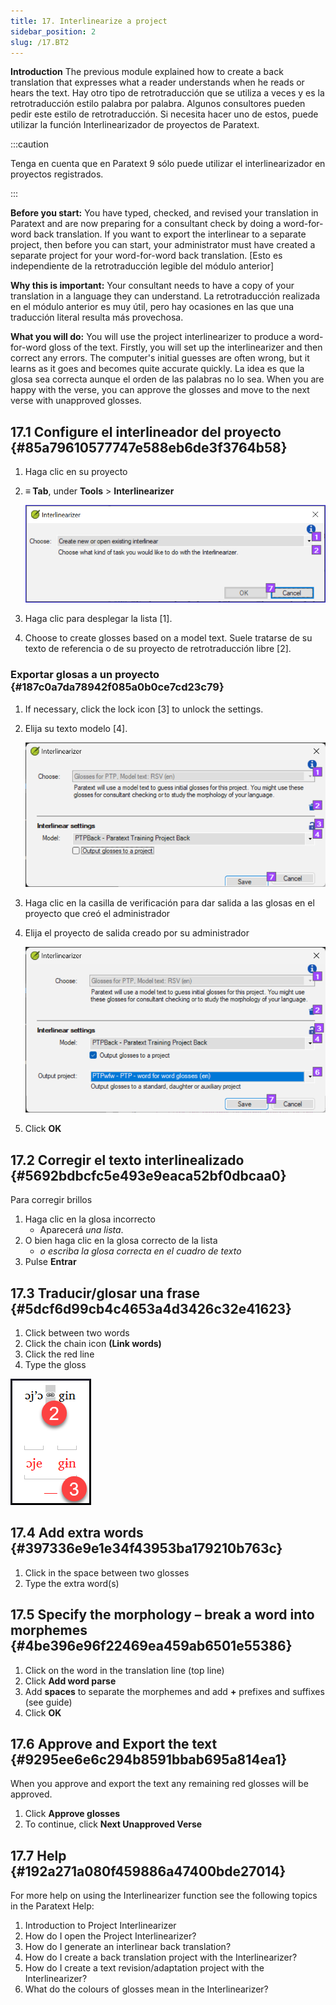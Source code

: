 ```yaml
---
title: 17. Interlinearize a project
sidebar_position: 2
slug: /17.BT2
---
```




**Introduction**  The previous module explained how to create a back translation that expresses what a reader understands when he reads or hears the text. Hay otro tipo de retrotraducción que se utiliza a veces y es la retrotraducción estilo palabra por palabra. Algunos consultores pueden pedir este estilo de retrotraducción. Si necesita hacer uno de estos, puede utilizar la función Interlinearizador de proyectos de Paratext.


:::caution

Tenga en cuenta que en Paratext 9 sólo puede utilizar el interlinearizador en proyectos registrados.

:::




**Before you start:** You have typed, checked, and revised your translation in Paratext and are now preparing for a consultant check by doing a word-for-word back translation. If you want to export the interlinear to a separate project, then before you can start, your administrator must have created a separate project for your word-for-word back translation. [Esto es independiente de la retrotraducción legible del módulo anterior]


**Why this is important:** Your consultant needs to have a copy of your translation in a language they can understand. La retrotraducción realizada en el módulo anterior es muy útil, pero hay ocasiones en las que una traducción literal resulta más provechosa.


**What you will do:** You will use the project interlinearizer to produce a word-for-word gloss of the text. Firstly, you will set up the interlinearizer and then correct any errors. The computer's initial guesses are often wrong, but it learns as it goes and becomes quite accurate quickly. La idea es que la glosa sea correcta aunque el orden de las palabras no lo sea. When you are happy with the verse, you can approve the glosses and move to the next verse with unapproved glosses.


## 17.1 Configure el interlineador del proyecto {#85a79610577747e588eb6de3f3764b58}

1. Haga clic en su proyecto
1. **≡ Tab**, under **Tools** &gt; **Interlinearizer**

    ![](./1905854111.png)

1. Haga clic para desplegar la lista [1].
1. Choose to create glosses based on a model text. Suele tratarse de su texto de referencia o de su proyecto de retrotraducción libre [2].

### Exportar glosas a un proyecto {#187c0a7da78942f085a0b0ce7cd23c79}

1. If necessary, click the lock icon [3] to unlock the settings.
1. Elija su texto modelo [4].

    ![](./1443407551.png)

1. Haga clic en la casilla de verificación para dar salida a las glosas en el proyecto que creó el administrador
1. Elija el proyecto de salida creado por su administrador

    ![](./310119566.png)

1. Click **OK**

## 17.2 Corregir el texto interlinealizado {#5692bdbcfc5e493e9eaca52bf0dbcaa0}


Para corregir brillos

1. Haga clic en la glosa incorrecto
    - Aparecerá _una lista_.
1. O bien haga clic en la glosa correcto de la lista
    - _o escriba la glosa correcta en el cuadro de texto_
1. Pulse **Entrar**

## 17.3 Traducir/glosar una frase {#5dcf6d99cb4c4653a4d3426c32e41623}


<div class='notion-row'>
<div class='notion-column' style={{width: 'calc((100% - (min(32px, 4vw) * 1)) * 0.5)'}}>

1. Click between two words
2. Click the chain icon  **(Link words)**
3. Click the red line
4. Type the gloss




</div><div className='notion-spacer'></div>

<div class='notion-column' style={{width: 'calc((100% - (min(32px, 4vw) * 1)) * 0.5)'}}>

![](./576503207.png)

</div><div className='notion-spacer'></div>
</div>

## 17.4 Add extra words {#397336e9e1e34f43953ba179210b763c}

1. Click in the space between two glosses
1. Type the extra word(s)

## 17.5 Specify the morphology – break a word into morphemes {#4be396e96f22469ea459ab6501e55386}

1. Click on the word in the translation line (top line)
1. Click **Add word parse**
1. Add **spaces** to separate the morphemes and add **+** prefixes and suffixes (see guide)
1. Click **OK**

## 17.6 Approve and Export the text {#9295ee6e6c294b8591bbab695a814ea1}


When you approve and export the text any remaining red glosses will be approved.

1. Click **Approve glosses**
1. To continue, click **Next Unapproved Verse**

## 17.7 Help {#192a271a080f459886a47400bde27014}


For more help on using the Interlinearizer function see the following topics in the Paratext Help:

1. Introduction to Project Interlinearizer
1. How do I open the Project Interlinearizer?
1. How do I generate an interlinear back translation?
1. How do I create a back translation project with the Interlinearizer?
1. How do I create a text revision/adaptation project with the Interlinearizer?
1. What do the colours of glosses mean in the Interlinearizer?
